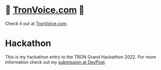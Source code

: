 
# 📣 [TronVoice.com](https://tronvoice.com/) 📣

Check it out at [TronVoice.com](https://tronvoice.com/).

# Hackathon

This is my hackathon entry to the TRON Grand Hackathon 2022. For more information check out my [submission at DevPost](https://devpost.com/software/tronvoice).